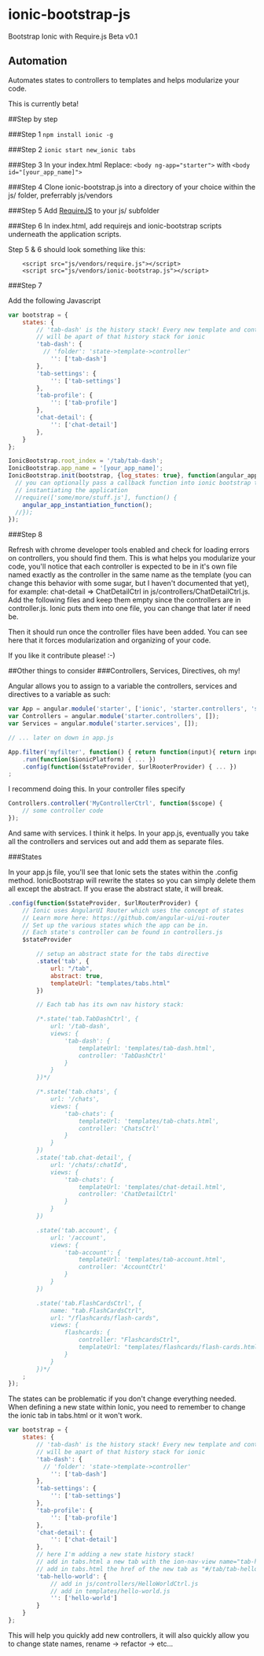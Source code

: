 # ionic-bootstrap-js
Bootstrap Ionic with Require.js
Beta v0.1

## Automation

Automates states to controllers to templates and helps modularize your code.

This is currently beta!

##Step by step

###Step 1
`npm install ionic -g`

###Step 2
`ionic start new_ionic tabs`

###Step 3
In your index.html
Replace: `<body ng-app="starter">` with `<body id="[your_app_name]">`

###Step 4
Clone ionic-bootstrap.js into a directory of your choice within the js/ folder, preferrably js/vendors

###Step 5
Add <a href="http://requirejs.org/">RequireJS</a> to your js/ subfolder

###Step 6
In index.html, add requirejs and ionic-bootstrap scripts underneath the application scripts.

Step 5 & 6 should look something like this:
```
	<script src="js/vendors/require.js"></script>
	<script src="js/vendors/ionic-bootstrap.js"></script>
```

###Step 7

Add the following Javascript

```javascript
var bootstrap = {
	states: {
		// 'tab-dash' is the history stack! Every new template and controller added
		// will be apart of that history stack for ionic
		'tab-dash': {
		  // 'folder': 'state->template->controller'
			'': ['tab-dash']
		},
		'tab-settings': {
			'': ['tab-settings']
		},
		'tab-profile': {
			'': ['tab-profile']
		},
		'chat-detail': {
			'': ['chat-detail']
		},
	}
};

IonicBootstrap.root_index = '/tab/tab-dash';
IonicBootstrap.app_name = '[your_app_name]';
IonicBootstrap.init(bootstrap, {log_states: true}, function(angular_app_instantiation_function) {
  // you can optionally pass a callback function into ionic bootstrap to do some more stuff before
  // instantiating the application
  //require(['some/more/stuff.js'], function() {
    angular_app_instantiation_function();
  //});
});
```

###Step 8

Refresh with chrome developer tools enabled and check for loading errors on controllers, you should find them.  This is what helps you modularize your code, you'll notice that each controller is expected to be in it's own file named exactly as the controller in the same name as the template (you can change this behavior with some sugar, but I haven't documented that yet), for example: chat-detail => ChatDetailCtrl in js/controllers/ChatDetailCtrl.js.  Add the following files and keep them empty since the controllers are in controller.js.  Ionic puts them into one file, you can change that later if need be.

Then it should run once the controller files have been added.  You can see here that it forces modularization and organizing of your code.

If you like it contribute please! :-)

##Other things to consider
###Controllers, Services, Directives, oh my!

Angular allows you to assign to a variable the controllers, services and directives to a variable as such:

```javascript
var App = angular.module('starter', ['ionic', 'starter.controllers', 'starter.services']);
var Controllers = angular.module('starter.controllers', []);
var Services = angular.module('starter.services', []);

// ... later on down in app.js

App.filter('myfilter', function() { return function(input){ return input.toString().toUpperCase() } })
	.run(function($ionicPlatform) { ... })
	.config(function($stateProvider, $urlRooterProvider) { ... })
;
```

I recommend doing this.  In your controller files specify 
```javascript
Controllers.controller('MyControllerCtrl', function($scope) {
	// some controller code
});
``` 

And same with services.  I think it helps.  In your app.js, eventually you take all the controllers and services out and add them as separate files.

###States

In your app.js file, you'll see that Ionic sets the states within the .config method.  IonicBootstrap will rewrite the states so you can simply delete them all except the abstract.  If you erase the abstract state, it will break.

```javascript
.config(function($stateProvider, $urlRouterProvider) {
	// Ionic uses AngularUI Router which uses the concept of states
	// Learn more here: https://github.com/angular-ui/ui-router
	// Set up the various states which the app can be in.
	// Each state's controller can be found in controllers.js
	$stateProvider

		// setup an abstract state for the tabs directive
		.state('tab', {
			url: "/tab",
			abstract: true,
			templateUrl: "templates/tabs.html"
		})

		// Each tab has its own nav history stack:

		/*.state('tab.TabDashCtrl', {
			url: '/tab-dash',
			views: {
				'tab-dash': {
					templateUrl: 'templates/tab-dash.html',
					controller: 'TabDashCtrl'
				}
			}
		})*/

		/*.state('tab.chats', {
			url: '/chats',
			views: {
				'tab-chats': {
					templateUrl: 'templates/tab-chats.html',
					controller: 'ChatsCtrl'
				}
			}
		})
		.state('tab.chat-detail', {
			url: '/chats/:chatId',
			views: {
				'tab-chats': {
					templateUrl: 'templates/chat-detail.html',
					controller: 'ChatDetailCtrl'
				}
			}
		})

		.state('tab.account', {
			url: '/account',
			views: {
				'tab-account': {
					templateUrl: 'templates/tab-account.html',
					controller: 'AccountCtrl'
				}
			}
		})

		.state('tab.FlashCardsCtrl', {
			name: "tab.FlashCardsCtrl",
			url: "/flashcards/flash-cards",
			views: {
				flashcards: {
					controller: "FlashcardsCtrl",
					templateUrl: "templates/flashcards/flash-cards.html"
				}
			}
		})*/
	;
});
```

The states can be problematic if you don't change everything needed.  When defining a new state within Ionic, you need to remember to change the ionic tab in tabs.html or it won't work.

```javascript
var bootstrap = {
	states: {
		// 'tab-dash' is the history stack! Every new template and controller added
		// will be apart of that history stack for ionic
		'tab-dash': {
		  // 'folder': 'state->template->controller'
			'': ['tab-dash']
		},
		'tab-settings': {
			'': ['tab-settings']
		},
		'tab-profile': {
			'': ['tab-profile']
		},
		'chat-detail': {
			'': ['chat-detail']
		},
		// here I'm adding a new state history stack! 
		// add in tabs.html a new tab with the ion-nav-view name="tab-hello-world"
		// add in tabs.html the href of the new tab as "#/tab/tab-hello-world"
		'tab-hello-world': {
			// add in js/controllers/HelloWorldCtrl.js
			// add in templates/hello-world.js
			'': ['hello-world']
		}
	}
};
```

This will help you quickly add new controllers, it will also quickly allow you to change state names, rename -> refactor -> etc...
